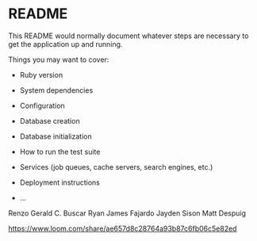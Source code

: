 # README

This README would normally document whatever steps are necessary to get the
application up and running.

Things you may want to cover:

* Ruby version

* System dependencies

* Configuration

* Database creation

* Database initialization

* How to run the test suite

* Services (job queues, cache servers, search engines, etc.)

* Deployment instructions

* ...

Renzo Gerald C. Buscar
Ryan James Fajardo
Jayden Sison
Matt Despuig

https://www.loom.com/share/ae657d8c28764a93b87c6fb06c5e82ed
